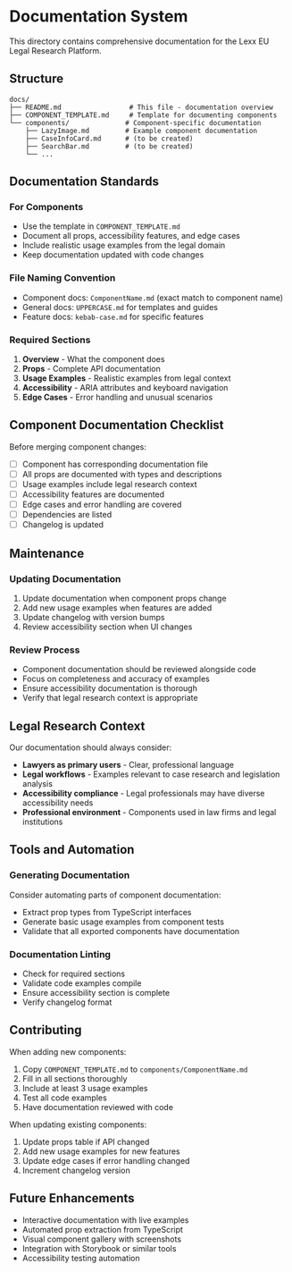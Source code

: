 # Documentation System

This directory contains comprehensive documentation for the Lexx EU Legal Research Platform.

## Structure

```
docs/
├── README.md                 # This file - documentation overview
├── COMPONENT_TEMPLATE.md     # Template for documenting components
└── components/              # Component-specific documentation
    ├── LazyImage.md         # Example component documentation
    ├── CaseInfoCard.md      # (to be created)
    ├── SearchBar.md         # (to be created)
    └── ...
```

## Documentation Standards

### For Components
- Use the template in `COMPONENT_TEMPLATE.md`
- Document all props, accessibility features, and edge cases
- Include realistic usage examples from the legal domain
- Keep documentation updated with code changes

### File Naming Convention
- Component docs: `ComponentName.md` (exact match to component name)
- General docs: `UPPERCASE.md` for templates and guides
- Feature docs: `kebab-case.md` for specific features

### Required Sections
1. **Overview** - What the component does
2. **Props** - Complete API documentation
3. **Usage Examples** - Realistic examples from legal context
4. **Accessibility** - ARIA attributes and keyboard navigation
5. **Edge Cases** - Error handling and unusual scenarios

## Component Documentation Checklist

Before merging component changes:

- [ ] Component has corresponding documentation file
- [ ] All props are documented with types and descriptions
- [ ] Usage examples include legal research context
- [ ] Accessibility features are documented
- [ ] Edge cases and error handling are covered
- [ ] Dependencies are listed
- [ ] Changelog is updated

## Maintenance

### Updating Documentation
1. Update documentation when component props change
2. Add new usage examples when features are added
3. Update changelog with version bumps
4. Review accessibility section when UI changes

### Review Process
- Component documentation should be reviewed alongside code
- Focus on completeness and accuracy of examples
- Ensure accessibility documentation is thorough
- Verify that legal research context is appropriate

## Legal Research Context

Our documentation should always consider:
- **Lawyers as primary users** - Clear, professional language
- **Legal workflows** - Examples relevant to case research and legislation analysis
- **Accessibility compliance** - Legal professionals may have diverse accessibility needs
- **Professional environment** - Components used in law firms and legal institutions

## Tools and Automation

### Generating Documentation
Consider automating parts of component documentation:
- Extract prop types from TypeScript interfaces
- Generate basic usage examples from component tests
- Validate that all exported components have documentation

### Documentation Linting
- Check for required sections
- Validate code examples compile
- Ensure accessibility section is complete
- Verify changelog format

## Contributing

When adding new components:
1. Copy `COMPONENT_TEMPLATE.md` to `components/ComponentName.md`
2. Fill in all sections thoroughly
3. Include at least 3 usage examples
4. Test all code examples
5. Have documentation reviewed with code

When updating existing components:
1. Update props table if API changed
2. Add new usage examples for new features
3. Update edge cases if error handling changed
4. Increment changelog version

## Future Enhancements

- Interactive documentation with live examples
- Automated prop extraction from TypeScript
- Visual component gallery with screenshots
- Integration with Storybook or similar tools
- Accessibility testing automation